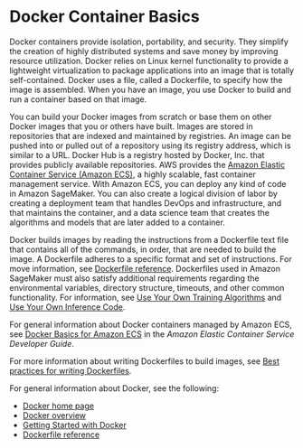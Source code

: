 # Docker Container Basics<a name="docker-basics"></a>

Docker containers provide isolation, portability, and security\. They simplify the creation of highly distributed systems and save money by improving resource utilization\. Docker relies on Linux kernel functionality to provide a lightweight virtualization to package applications into an image that is totally self\-contained\. Docker uses a file, called a Dockerfile, to specify how the image is assembled\. When you have an image, you use Docker to build and run a container based on that image\. 

You can build your Docker images from scratch or base them on other Docker images that you or others have built\. Images are stored in repositories that are indexed and maintained by registries\. An image can be pushed into or pulled out of a repository using its registry address, which is similar to a URL\. Docker Hub is a registry hosted by Docker, Inc\. that provides publicly available repositories\. AWS provides the [Amazon Elastic Container Service \(Amazon ECS\)](https://docs.aws.amazon.com/AmazonECS/latest/developerguide/Welcome.html), a highly scalable, fast container management service\. With Amazon ECS, you can deploy any kind of code in Amazon SageMaker\. You can also create a logical division of labor by creating a deployment team that handles DevOps and infrastructure, and that maintains the container, and a data science team that creates the algorithms and models that are later added to a container\.

Docker builds images by reading the instructions from a Dockerfile text file that contains all of the commands, in order, that are needed to build the image\. A Dockerfile adheres to a specific format and set of instructions\. For move information, see [Dockerfile reference](https://docs.docker.com/engine/reference/builder/)\. Dockerfiles used in Amazon SageMaker must also satisfy additional requirements regarding the environmental variables, directory structure, timeouts, and other common functionality\. For information, see [Use Your Own Training Algorithms](your-algorithms-training-algo.md) and [Use Your Own Inference Code](your-algorithms-inference-main.md)\. 

For general information about Docker containers managed by Amazon ECS, see [Docker Basics for Amazon ECS](http://docs.aws.amazon.com/AmazonECS/latest/developerguide/docker-basics.html) in the *Amazon Elastic Container Service Developer Guide*\.

For more information about writing Dockerfiles to build images, see [Best practices for writing Dockerfiles](https://docs.docker.com/engine/userguide/eng-image/dockerfile_best-practices/#the-dockerfile-instructions)\.

For general information about Docker, see the following: 
+ [Docker home page](http://www.docker.com)
+ [Docker overview](https://docs.docker.com/engine/docker-overview/)
+ [Getting Started with Docker](http://www.docker.com/get-started)
+ [Dockerfile reference](https://docs.docker.com/engine/reference/builder/)